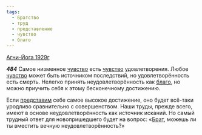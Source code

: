 ```yaml
---
tags:
  - Братство
  - труд
  - представление
  - чувство
  - благо
---
```


[Агни-Йога 1929г](/agni/1929)

___484___
Самое низменное [чувство](/tag/#чувство) есть [чувство](/tag/#чувство) удовлетворения. Любое [чувство](/tag/#чувство) может быть источником последствий, но удовлетворённость есть смерть. Нелегко принять неудовлетворённость как [благо](/tag/#благо), но можно приучить себя к этому бесконечному достижению.   

Если [представим](/tag/#представление) себе самое высокое достижение, оно будет всё-таки уродливо сравнительно с совершенством. Наши труды, прежде всего, имеют в основе неудовлетворённость как источник исканий. Но самый трудный ответ для новопришедшего будет на вопрос: «[Брат](/tag/#Братство), можешь ли ты вместить вечную неудовлетворённость?»